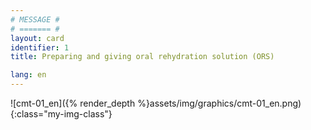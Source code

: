 ```yaml
---
# MESSAGE #
# ======= #
layout: card
identifier: 1 
title: Preparing and giving oral rehydration solution (ORS)

lang: en
---
```


![cmt-01_en]({% render_depth %}assets/img/graphics/cmt-01_en.png){:class="my-img-class"}
